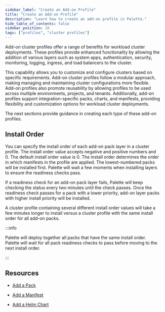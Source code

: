 ```yaml
---
sidebar_label: "Create an Add-on Profile"
title: "Create an Add-on Profile"
description: "Learn how to create an add-on profile in Palette."
hide_table_of_contents: false
sidebar_position: 10
tags: ["profiles", "cluster profiles"]
---
```



Add-on cluster profiles offer a range of benefits for workload cluster deployments. These profiles provide enhanced functionality by allowing the addition of various layers such as system apps, authentication, security, monitoring, logging, ingress, and load balancers to the cluster. 

This capability allows you to customize and configure clusters based on specific requirements. Add-on cluster profiles follow a modular approach, making managing and maintaining cluster configurations more flexible. Add-on profiles also promote reusability by allowing profiles to be used across multiple environments, projects, and tenants. Additionally, add-on profiles support integration-specific packs, charts, and manifests, providing flexibility and customization options for workload cluster deployments.

The next sections provide guidance in creating each type of these add-on profiles.



## Install Order

You can specify the install order of each add-on pack layer in a cluster profile. The install order value accepts negative and positive numbers and 0. The default install order value is 0.
The install order determines the order in which manifests in the profile are applied. The lowest-numbered packs will be installed first. Palette will wait a few moments when installing layers to ensure the readiness checks pass. 


If a readiness check for an add-on pack layer fails, Palette will keep checking the status every two minutes until the check passes. Once the readiness check passes for a pack with a lower priority, add-on layer packs with higher install priority will be installed.

A cluster profile containing several different install order values will take a few minutes longer to install versus a cluster profile with the same install order for all add-on packs. 

:::info

Palette will deploy together all packs that have the same install order. Palette will wait for all pack readiness checks to pass before moving to the next install order.

:::


## Resources 

- [Add a Pack](create-pack-addon.md)

- [Add a Manifest](create-manifest-addon.md)

- [Add a Helm Chart](create-helm-addon.md)
